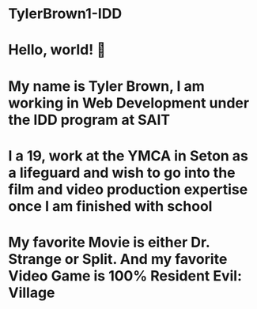 # TylerBrown1-IDD
# Hello, world! 👋
# My name is Tyler Brown, I am working in Web Development under the IDD program at SAIT
# I a 19, work at the YMCA in Seton as a lifeguard and wish to go into the film and video production expertise once I am finished with school
# My favorite Movie is either Dr. Strange or Split. And my favorite Video Game is 100% Resident Evil: Village
